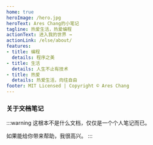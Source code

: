 ```yaml
---
home: true
heroImage: /hero.jpg
heroText: Ares Chang的小笔记
tagline: 热爱生活，热爱编程
actionText: 进入我的世界 →
actionLink: /else/about/
features:
- title: 编程
  details: 程序之美
- title: 生活
  details: 人生不止有技术
- title: 热爱
  details: 热爱生活，向往自由
footer: MIT Licensed | Copyright © Ares Chang
---
```


### 关于~~文档~~笔记

:::warning
这根本不是什么文档，仅仅是一个个人笔记而已。

如果能给你带来帮助，我很高兴。
:::